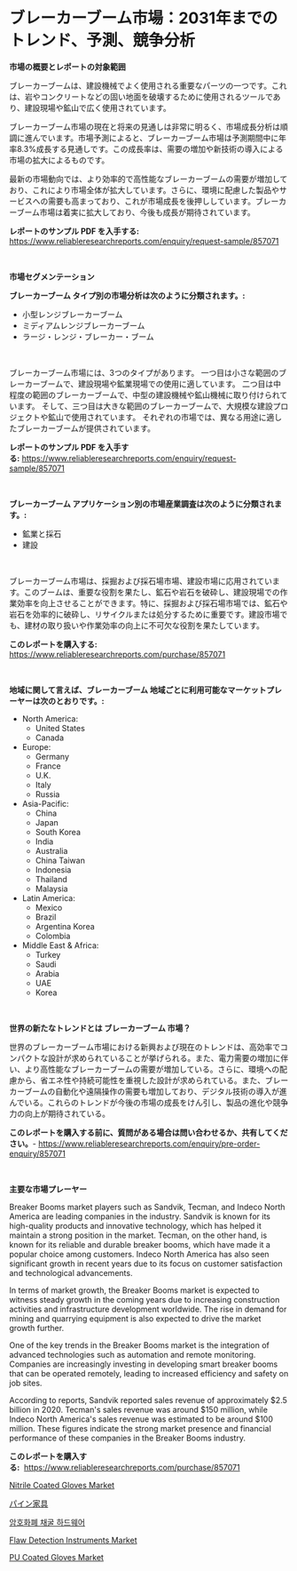<p><h1>ブレーカーブーム市場：2031年までのトレンド、予測、競争分析</h1></p><p><strong>市場の概要とレポートの対象範囲</strong></p>
<p><p>ブレーカーブームは、建設機械でよく使用される重要なパーツの一つです。これは、岩やコンクリートなどの固い地面を破壊するために使用されるツールであり、建設現場や鉱山で広く使用されています。</p><p>ブレーカーブーム市場の現在と将来の見通しは非常に明るく、市場成長分析は順調に進んでいます。市場予測によると、ブレーカーブーム市場は予測期間中に年率8.3%成長する見通しです。この成長率は、需要の増加や新技術の導入による市場の拡大によるものです。</p><p>最新の市場動向では、より効率的で高性能なブレーカーブームの需要が増加しており、これにより市場全体が拡大しています。さらに、環境に配慮した製品やサービスへの需要も高まっており、これが市場成長を後押ししています。ブレーカーブーム市場は着実に拡大しており、今後も成長が期待されています。</p></p>
<p><strong>レポートのサンプル PDF を入手する:</strong> <a href="https://www.reliableresearchreports.com/enquiry/request-sample/857071">https://www.reliableresearchreports.com/enquiry/request-sample/857071</a></p>
<p>&nbsp;</p>
<p><strong>市場セグメンテーション</strong></p>
<p><strong>ブレーカーブーム タイプ別の市場分析は次のように分類されます。:</strong></p>
<p><ul><li>小型レンジブレーカーブーム</li><li>ミディアムレンジブレーカーブーム</li><li>ラージ・レンジ・ブレーカー・ブーム</li></ul></p>
<p>&nbsp;</p>
<p><p>ブレーカーブーム市場には、3つのタイプがあります。 一つ目は小さな範囲のブレーカーブームで、建設現場や鉱業現場での使用に適しています。 二つ目は中程度の範囲のブレーカーブームで、中型の建設機械や鉱山機械に取り付けられています。 そして、三つ目は大きな範囲のブレーカーブームで、大規模な建設プロジェクトや鉱山で使用されています。 それぞれの市場では、異なる用途に適したブレーカーブームが提供されています。</p></p>
<p><strong>レポートのサンプル PDF を入手する:</strong>&nbsp;<a href="https://www.reliableresearchreports.com/enquiry/request-sample/857071">https://www.reliableresearchreports.com/enquiry/request-sample/857071</a></p>
<p>&nbsp;</p>
<p><strong> ブレーカーブーム アプリケーション別の市場産業調査は次のように分類されます。:</strong></p>
<p><ul><li>鉱業と採石</li><li>建設</li></ul></p>
<p>&nbsp;</p>
<p><p>ブレーカーブーム市場は、採掘および採石場市場、建設市場に応用されています。このブームは、重要な役割を果たし、鉱石や岩石を破砕し、建設現場での作業効率を向上させることができます。特に、採掘および採石場市場では、鉱石や岩石を効率的に破砕し、リサイクルまたは処分するために重要です。建設市場でも、建材の取り扱いや作業効率の向上に不可欠な役割を果たしています。</p></p>
<p><strong>このレポートを購入する:</strong>&nbsp; <a href="https://www.reliableresearchreports.com/purchase/857071">https://www.reliableresearchreports.com/purchase/857071</a></p>
<p>&nbsp;</p>
<p><strong>地域に関して言えば、ブレーカーブーム 地域ごとに利用可能なマーケットプレーヤーは次のとおりです。:</strong></p>
<p><ul>
    <li>
        North America:
        <ul>
            <li>United States</li>
            <li>Canada</li>
        </ul>
    </li>
    <li>
        Europe:
        <ul>
            <li>Germany</li>
            <li>France</li>
            <li>U.K.</li>
            <li>Italy</li>
            <li>Russia</li>
        </ul>
    </li>
    <li>
        Asia-Pacific:
        <ul>
            <li>China</li>
            <li>Japan</li>
            <li>South Korea</li>
            <li>India</li>
            <li>Australia</li>
            <li>China Taiwan</li>
            <li>Indonesia</li>
            <li>Thailand</li>
            <li>Malaysia</li>
        </ul>
    </li>
    <li>
        Latin America:
        <ul>
            <li>Mexico</li>
            <li>Brazil</li>
            <li>Argentina Korea</li>
            <li>Colombia</li>
        </ul>
    </li>
    <li>
        Middle East & Africa:
        <ul>
            <li>Turkey</li>
            <li>Saudi</li>
            <li>Arabia</li>
            <li>UAE</li>
            <li>Korea</li>
        </ul>
    </li>
    </ul></p>
<p>&nbsp;</p>
<p><strong>世界の新たなトレンドとは ブレーカーブーム 市場？</strong></p>
<p><p>世界のブレーカーブーム市場における新興および現在のトレンドは、高効率でコンパクトな設計が求められていることが挙げられる。また、電力需要の増加に伴い、より高性能なブレーカーブームの需要が増加している。さらに、環境への配慮から、省エネ性や持続可能性を重視した設計が求められている。また、ブレーカーブームの自動化や遠隔操作の需要も増加しており、デジタル技術の導入が進んでいる。これらのトレンドが今後の市場の成長をけん引し、製品の進化や競争力の向上が期待されている。</p></p>
<p><strong>このレポートを購入する前に、質問がある場合は問い合わせるか、共有してください。</strong>- <a href="https://www.reliableresearchreports.com/enquiry/pre-order-enquiry/857071">https://www.reliableresearchreports.com/enquiry/pre-order-enquiry/857071</a></p>
<p>&nbsp;</p>
<p><strong>主要な市場プレーヤー</strong></p>
<p><p>Breaker Booms market players such as Sandvik, Tecman, and Indeco North America are leading companies in the industry. Sandvik is known for its high-quality products and innovative technology, which has helped it maintain a strong position in the market. Tecman, on the other hand, is known for its reliable and durable breaker booms, which have made it a popular choice among customers. Indeco North America has also seen significant growth in recent years due to its focus on customer satisfaction and technological advancements.</p><p>In terms of market growth, the Breaker Booms market is expected to witness steady growth in the coming years due to increasing construction activities and infrastructure development worldwide. The rise in demand for mining and quarrying equipment is also expected to drive the market growth further.</p><p>One of the key trends in the Breaker Booms market is the integration of advanced technologies such as automation and remote monitoring. Companies are increasingly investing in developing smart breaker booms that can be operated remotely, leading to increased efficiency and safety on job sites.</p><p>According to reports, Sandvik reported sales revenue of approximately $2.5 billion in 2020. Tecman's sales revenue was around $150 million, while Indeco North America's sales revenue was estimated to be around $100 million. These figures indicate the strong market presence and financial performance of these companies in the Breaker Booms industry.</p></p>
<p><strong>このレポートを購入する:</strong>&nbsp;&nbsp;<a href="https://www.reliableresearchreports.com/purchase/857071">https://www.reliableresearchreports.com/purchase/857071</a></p>
<p><p><a href="https://github.com/globismark/Market-Research-Report-List-2/blob/main/nitrile-coated-gloves-market.md">Nitrile Coated Gloves Market</a></p><p><a href="https://medium.com/@rodhoppe07/%E6%9D%BE%E6%9D%90%E5%AE%B6%E5%85%B7%E5%B8%82%E5%A0%B4%E8%AA%BF%E6%9F%BB%E3%83%AC%E3%83%9D%E3%83%BC%E3%83%88-%E3%81%9D%E3%81%AE%E6%AD%B4%E5%8F%B2%E3%81%A8%E4%BA%88%E6%B8%AC2024%E5%B9%B4%E3%81%8B%E3%82%892031%E5%B9%B4-f5309d7fde40">パイン家具</a></p><p><a href="https://github.com/vsoq0zknh59/Market-Research-Report-List-1/blob/main/79815303472.md">암호화폐 채굴 하드웨어</a></p><p><a href="https://issuu.com/reportprime-2/docs/flaw-detection-instruments-market-size-2030.pptx">Flaw Detection Instruments Market</a></p><p><a href="https://github.com/prosalinda88/Market-Research-Report-List-3/blob/main/pu-coated-gloves-market.md">PU Coated Gloves Market</a></p></p>